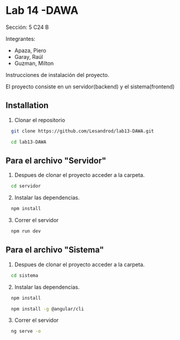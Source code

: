 
# Lab 14 -DAWA

Sección:
  5 C24 B

Integrantes:
 - Apaza, Piero
 - Garay, Raúl
 - Guzman, Milton


Instrucciones de instalación del proyecto.

El proyecto consiste en un servidor(backend) y el sistema(frontend)



## Installation

1. Clonar el repositorio 

```bash
  git clone https://github.com/Lesandrod/lab13-DAWA.git
```
```bash
  cd lab13-DAWA
```
## Para el archivo "Servidor" 
1. Despues de clonar el proyecto acceder a la carpeta.
```bash
  cd servidor
```
2. Instalar las dependencias.
```bash
  npm install
```
3. Correr el servidor
```bash
  npm run dev
```

## Para el archivo "Sistema"  
1. Despues de clonar el proyecto acceder a la carpeta.
```bash
  cd sistema
```
2. Instalar las dependencias.
```bash
  npm install
```
```bash
  npm install -g @angular/cli
```

3. Correr el servidor
```bash
  ng serve -o
```
